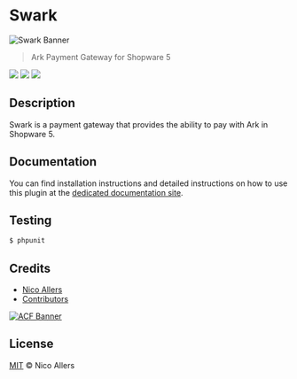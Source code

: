 # Swark

![Swark Banner](../assets/banner.png?raw=true)

> Ark Payment Gateway for Shopware 5

<a href="https://codecov.io/github/reconnico/swark"><img src="https://badgen.net/codecov/c/github/reconnico/swark"></a>
<a href="https://github.com/reconnico/swark"><img src="https://badgen.net/github/release/reconnico/swark"></a>
<a href="https://github.com/reconnico/swark"><img src="https://badgen.net/github/license/reconnico/swark"></a>

## Description

Swark is a payment gateway that provides the ability to pay with Ark in Shopware 5.

## Documentation

You can find installation instructions and detailed instructions on how to use this plugin at the [dedicated documentation site](https://docs.swark.app).

## Testing

``` bash
$ phpunit
```

## Credits
* [Nico Allers](https://github.com/reconnico)
* [Contributors](../../contributors)

[![ACF Banner](../assets/banner_acf.png?raw=true)](https://arkcommunity.fund/)

   
## License

[MIT](LICENSE) © Nico Allers

